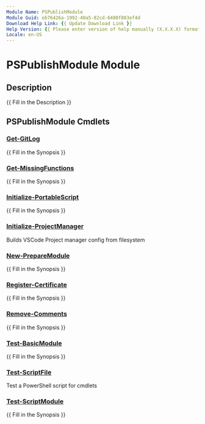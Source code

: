 ```yaml
---
Module Name: PSPublishModule
Module Guid: eb76426a-1992-40a5-82cd-6480f883ef4d
Download Help Link: {{ Update Download Link }}
Help Version: {{ Please enter version of help manually (X.X.X.X) format }}
Locale: en-US
---
```


# PSPublishModule Module
## Description
{{ Fill in the Description }}

## PSPublishModule Cmdlets
### [Get-GitLog](Get-GitLog.md)
{{ Fill in the Synopsis }}

### [Get-MissingFunctions](Get-MissingFunctions.md)
{{ Fill in the Synopsis }}

### [Initialize-PortableScript](Initialize-PortableScript.md)
{{ Fill in the Synopsis }}

### [Initialize-ProjectManager](Initialize-ProjectManager.md)
Builds VSCode Project manager config from filesystem

### [New-PrepareModule](New-PrepareModule.md)
{{ Fill in the Synopsis }}

### [Register-Certificate](Register-Certificate.md)
{{ Fill in the Synopsis }}

### [Remove-Comments](Remove-Comments.md)
{{ Fill in the Synopsis }}

### [Test-BasicModule](Test-BasicModule.md)
{{ Fill in the Synopsis }}

### [Test-ScriptFile](Test-ScriptFile.md)
Test a PowerShell script for cmdlets

### [Test-ScriptModule](Test-ScriptModule.md)
{{ Fill in the Synopsis }}


